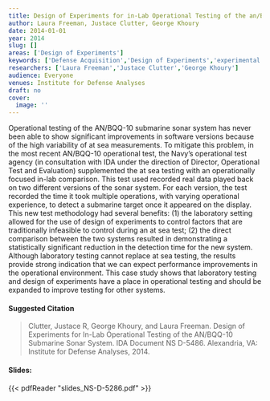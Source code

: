 ```yaml
---
title: Design of Experiments for in-Lab Operational Testing of the an/BQQ-10 Submarine Sonar System
author: Laura Freeman, Justace Clutter, George Khoury
date: 2014-01-01
year: 2014
slug: []
areas: ['Design of Experiments']
keywords: ['Defense Acquisition','Design of Experiments','experimental methods','AN/BQQ-10']
researchers: ['Laura Freeman','Justace Clutter','George Khoury']
audience: Everyone
venues: Institute for Defense Analyses
draft: no
cover:
  image: ''
---
```




Operational testing of the AN/BQQ-10 submarine sonar system has never been able to show significant improvements in software versions because of the high variability of at sea measurements. To mitigate this problem, in the most recent AN/BQQ-10 operational test, the Navy’s operational test agency (in consultation with IDA under the direction of Director, Operational Test and Evaluation) supplemented the at sea testing with an operationally focused in-lab comparison. This test used recorded real data played back on two different versions of the sonar system. For each version, the test recorded the time it took multiple operations, with varying operational experience, to detect a submarine target once it appeared on the display. This new test methodology had several benefits: (1) the laboratory setting allowed for the use of design of experiments to control factors that are traditionally infeasible to control during an at sea test; (2) the direct comparison between the two systems resulted in demonstrating a statistically significant reduction in the detection time for the new system. Although laboratory testing cannot replace at sea testing, the results provide strong indication that we can expect performance improvements in the operational environment. This case study shows that laboratory testing and design of experiments have a place in operational testing and should be expanded to improve testing for other systems.

#### Suggested Citation
> Clutter, Justace R, George Khoury, and Laura Freeman. Design of Experiments for In-Lab Operational Testing of the AN/BQQ-10 Submarine Sonar System. IDA Document NS D-5486. Alexandria, VA: Institute for Defense Analyses, 2014.

#### Slides: 
{{< pdfReader "slides_NS-D-5286.pdf" >}}




